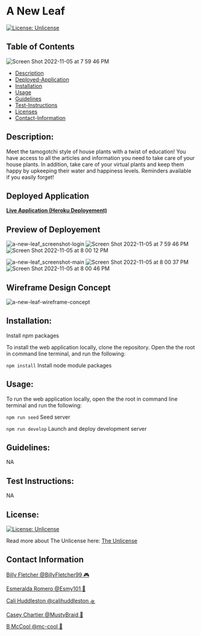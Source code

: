 # A New Leaf

[![License: Unlicense](https://img.shields.io/badge/license-Unlicense-blue.svg)](http://unlicense.org/)

## Table of Contents
![Screen Shot 2022-11-05 at 7 59 46 PM](https://user-images.githubusercontent.com/102004484/200147791-3bf47f4b-339e-4dee-9f6e-3a65dab7b039.png)

- [Description](#description)
- [Deployed-Application](#deployed-application)
- [Installation](#install)
- [Usage](#usage)
- [Guidelines](#guidelines)
- [Test-Instructions](#test)
- [Licenses](#license)
- [Contact-Information](#contact-information)

## Description:

Meet the tamogotchi style of house plants with a twist of education! You have access to all the articles and information you need to take care of your house plants. In addition, take care of your virtual plants and keep them happy by upkeeping their water and happiness levels. Reminders available if you easily forget!

## Deployed Application
**[ Live Application (Heroku Deployement) ](https://a-newer-leaf.herokuapp.com/)**

## Preview of Deployement
![a-new-leaf_screenshot-login](https://user-images.githubusercontent.com/101916187/200141082-4f289c60-5b6e-46db-a3e2-9470e7fc0de5.png)
![Screen Shot 2022-11-05 at 7 59 46 PM](https://user-images.githubusercontent.com/102004484/200147798-c35842e5-1596-4429-a0f1-789792a3b3e5.png)
![Screen Shot 2022-11-05 at 8 00 12 PM](https://user-images.githubusercontent.com/102004484/200147807-7e9939a5-d326-4910-8e24-caab82a1e806.png)

![a-new-leaf_screenshot-main](https://user-images.githubusercontent.com/101916187/200141853-648dd3d8-ac05-4fcd-8109-ab1fe5a4b681.png)
![Screen Shot 2022-11-05 at 8 00 37 PM](https://user-images.githubusercontent.com/102004484/200147811-3f80fb61-aa1e-440a-aa9b-f870446eb31e.png)
![Screen Shot 2022-11-05 at 8 00 46 PM](https://user-images.githubusercontent.com/102004484/200147813-0069ade5-bf46-4f2d-b3f1-8fc4a99284a0.png)


## Wireframe Design Concept
![a-new-leaf-wireframe-concept](https://user-images.githubusercontent.com/101916187/200142091-e3ec4a17-0913-4f17-a5f6-108899bf641c.png)


## Installation:

Install npm packages

To install the web application locally, clone the repository. Open the the root in command line terminal, and run the following:

`npm install` Install node module packages

## Usage:

To run the web application locally, open the the root in command line terminal and run the following:

`npm run seed` Seed server

`npm run develop` Launch and deploy development server


## Guidelines:

NA


## Test Instructions:

NA


## License:
[![License: Unlicense](https://img.shields.io/badge/license-Unlicense-blue.svg)](http://unlicense.org/)

Read more about The Unlicense here:
[The Unlicense](http://unlicense.org/)


## Contact Information

[ Billy Fletcher @BillyFletcher99 🎮 ](https://github.com/BillyFletcher99)

[ Esmeralda Romero @Esmy101 🧚 ](https://github.com/Esmy101)

[ Cali Huddleston @calihuddleston 🛸 ](https://github.com/calihuddleston)

[ Casey Chartier @MustyBraid 🤖 ](https://github.com/MustyBraid)

[ B McCool @mc-cool 🐉 ](https://github.com/m-ccool)
